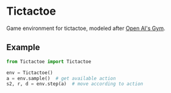 # Tictactoe
Game environment for tictactoe, modeled after [Open AI's Gym](https://github.com/openai/gym).

## Example
```python
from Tictactoe import Tictactoe

env = Tictactoe()
a = env.sample()  # get available action
s2, r, d = env.step(a)  # move according to action
```